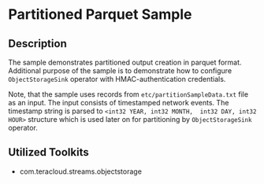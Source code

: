# Partitioned Parquet Sample

## Description
The sample demonstrates partitioned output creation
in parquet format. Additional purpose of the sample is 
to demonstrate how to configure `ObjectStorageSink` operator 
with HMAC-authentication credentials.

Note, that the sample uses records from `etc/partitionSampleData.txt` 
file as an input. The input consists of timestamped network events.
The timestamp string is parsed to `<int32 YEAR, int32 MONTH,  int32 DAY, int32 HOUR>`
structure which is used later on for partitioning by `ObjectStorageSink` operator.

## Utilized Toolkits
 - com.teracloud.streams.objectstorage